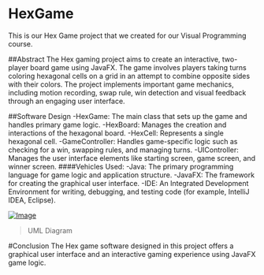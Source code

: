 # HexGame

This is our Hex Game project that we created for our Visual Programming course.

##Abstract
The Hex gaming project aims to create an interactive, two-player board game using JavaFX. The game involves players taking turns coloring hexagonal cells on a grid in an attempt to combine opposite sides with their colors. The project implements important game mechanics, including motion recording, swap rule, win detection and visual feedback through an engaging user interface.

##Software Design
-HexGame: The main class that sets up the game and handles primary game logic.
-HexBoard: Manages the creation and interactions of the hexagonal board.
-HexCell: Represents a single hexagonal cell.
-GameController: Handles game-specific logic such as checking for a win, swapping rules, and managing turns.
-UIController: Manages the user interface elements like starting screen, game screen, and winner screen.
####Vehicles Used:
-Java: The primary programming language for game logic and application structure.
-JavaFX: The framework for creating the graphical user interface.
-IDE: An Integrated Development Environment for writing, debugging, and testing code (for example, IntelliJ IDEA, Eclipse).

[![Image](https://i.hizliresim.com/9prq0x1.jpg)](https://hizliresim.com/9prq0x1)

> UML Diagram

#Conclusion
The Hex game software designed in this project offers a graphical user interface and an interactive gaming experience using JavaFX game logic.
